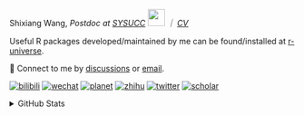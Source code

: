 
<p>Shixiang Wang, <em>Postdoc at <a href="https://sysucc.org.cn/">SYSUCC</a> <img src="https://media.giphy.com/media/WUlplcMpOCEmTGBtBW/giphy.gif" width="30">  ｜ <a href="https://shixiangwang.github.io/cv-shixiang/">CV</a>
</em></p>

Useful R packages developed/maintained by me can be found/installed at [r-universe](https://shixiangwang.r-universe.dev/).

💬 Connect to me by
[discussions](https://github.com/ShixiangWang/self-study/discussions) or [email](mailto:shixiang1994wang@gmail.com). 

[![bilibili](https://img.shields.io/badge/王诗翔-B站-yellow)](https://space.bilibili.com/11553374) [![wechat](https://img.shields.io/badge/王诗翔-微信公众号-important)](https://shixiangwang.github.io/home/logo/qrcode.jpg) [![planet](https://img.shields.io/badge/王诗翔-知识星球-blueviolet)](https://t.zsxq.com/rBqbIei)  [![zhihu](https://img.shields.io/badge/王诗翔-知乎-blue)](https://www.zhihu.com/people/shixiangwang) [![twitter](https://img.shields.io/badge/WangShxiang-twitter-ff69b4)](https://twitter.com/WangShxiang) [![scholar](https://img.shields.io/badge/ShixiangWang-Scholar-00ffff)](https://scholar.google.com/citations?user=FvNp0NkAAAAJ) 

<details>
 
<summary>GitHub Stats</summary>


<!--START_SECTION:waka-->
**🐱 My GitHub Data** 

> 📦 4.5 MB Used in GitHub's Storage 
 > 
> 🏆 328 Contributions in the Year 2024
 > 
> 🚫 Not Opted to Hire
 > 
> 📜 91 Public Repositories 
 > 
> 🔑 28 Private Repositories 
 > 
**I'm an Early 🐤** 

```text
🌞 Morning                2468 commits        ████░░░░░░░░░░░░░░░░░░░░░   16.52 % 
🌆 Daytime                6046 commits        ██████████░░░░░░░░░░░░░░░   40.46 % 
🌃 Evening                5393 commits        █████████░░░░░░░░░░░░░░░░   36.09 % 
🌙 Night                  1036 commits        ██░░░░░░░░░░░░░░░░░░░░░░░   06.93 % 
```
📅 **I'm Most Productive on Wednesday** 

```text
Monday                   2302 commits        ████░░░░░░░░░░░░░░░░░░░░░   15.41 % 
Tuesday                  2647 commits        ████░░░░░░░░░░░░░░░░░░░░░   17.71 % 
Wednesday                2664 commits        ████░░░░░░░░░░░░░░░░░░░░░   17.83 % 
Thursday                 2297 commits        ████░░░░░░░░░░░░░░░░░░░░░   15.37 % 
Friday                   2403 commits        ████░░░░░░░░░░░░░░░░░░░░░   16.08 % 
Saturday                 1129 commits        ██░░░░░░░░░░░░░░░░░░░░░░░   07.56 % 
Sunday                   1501 commits        ███░░░░░░░░░░░░░░░░░░░░░░   10.04 % 
```


**I Mostly Code in R** 

```text
R                        82 repos            █████████████░░░░░░░░░░░░   53.25 % 
Shell                    11 repos            ██░░░░░░░░░░░░░░░░░░░░░░░   07.14 % 
JavaScript               8 repos             █░░░░░░░░░░░░░░░░░░░░░░░░   05.19 % 
Jupyter Notebook         5 repos             █░░░░░░░░░░░░░░░░░░░░░░░░   03.25 % 
Rust                     4 repos             █░░░░░░░░░░░░░░░░░░░░░░░░   02.60 % 
```




 Last Updated on 08/03/2024 18:46:07 UTC
<!--END_SECTION:waka-->

> These Readme stats are generated using github action [awesome-readme-stats](https://github.com/anmol098/waka-readme-stats)

-----

**NOTE: Top languages does not indicate my skill level or anything like that. It is just a metric of which languages have been hosted by me on GitHub based on the usage across repositories.**

</details>
